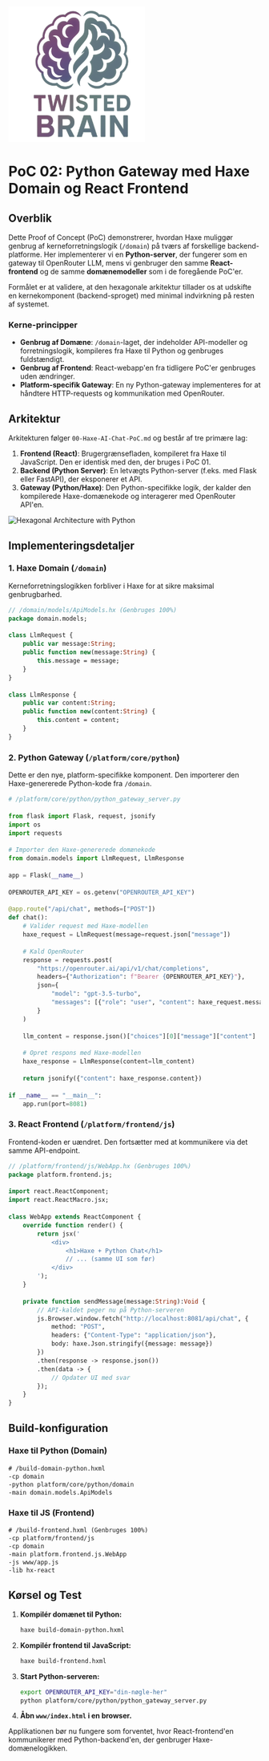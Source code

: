 ![Haxe Multi-Platform Logo](/assets/logo.png)

# PoC 02: Python Gateway med Haxe Domain og React Frontend

## Overblik

Dette Proof of Concept (PoC) demonstrerer, hvordan Haxe muliggør genbrug af kerneforretningslogik (`/domain`) på tværs af forskellige backend-platforme. Her implementerer vi en **Python-server**, der fungerer som en gateway til OpenRouter LLM, mens vi genbruger den samme **React-frontend** og de samme **domænemodeller** som i de foregående PoC'er.

Formålet er at validere, at den hexagonale arkitektur tillader os at udskifte en kernekomponent (backend-sproget) med minimal indvirkning på resten af systemet.

### Kerne-principper
- **Genbrug af Domæne**: `/domain`-laget, der indeholder API-modeller og forretningslogik, kompileres fra Haxe til Python og genbruges fuldstændigt.
- **Genbrug af Frontend**: React-webapp'en fra tidligere PoC'er genbruges uden ændringer.
- **Platform-specifik Gateway**: En ny Python-gateway implementeres for at håndtere HTTP-requests og kommunikation med OpenRouter.

## Arkitektur

Arkitekturen følger `00-Haxe-AI-Chat-PoC.md` og består af tre primære lag:

1.  **Frontend (React)**: Brugergrænsefladen, kompileret fra Haxe til JavaScript. Den er identisk med den, der bruges i PoC 01.
2.  **Backend (Python Server)**: En letvægts Python-server (f.eks. med Flask eller FastAPI), der eksponerer et API.
3.  **Gateway (Python/Haxe)**: Den Python-specifikke logik, der kalder den kompilerede Haxe-domænekode og interagerer med OpenRouter API'en.

![Hexagonal Architecture with Python](/assets/hexagonal-python.png)

## Implementeringsdetaljer

### 1. Haxe Domain (`/domain`)

Kerneforretningslogikken forbliver i Haxe for at sikre maksimal genbrugbarhed.

```haxe
// /domain/models/ApiModels.hx (Genbruges 100%)
package domain.models;

class LlmRequest {
    public var message:String;
    public function new(message:String) {
        this.message = message;
    }
}

class LlmResponse {
    public var content:String;
    public function new(content:String) {
        this.content = content;
    }
}
```

### 2. Python Gateway (`/platform/core/python`)

Dette er den nye, platform-specifikke komponent. Den importerer den Haxe-genererede Python-kode fra `/domain`.

```python
# /platform/core/python/python_gateway_server.py

from flask import Flask, request, jsonify
import os
import requests

# Importer den Haxe-genererede domænekode
from domain.models import LlmRequest, LlmResponse

app = Flask(__name__)

OPENROUTER_API_KEY = os.getenv("OPENROUTER_API_KEY")

@app.route("/api/chat", methods=["POST"])
def chat():
    # Valider request med Haxe-modellen
    haxe_request = LlmRequest(message=request.json["message"])

    # Kald OpenRouter
    response = requests.post(
        "https://openrouter.ai/api/v1/chat/completions",
        headers={"Authorization": f"Bearer {OPENROUTER_API_KEY}"},
        json={
            "model": "gpt-3.5-turbo",
            "messages": [{"role": "user", "content": haxe_request.message}]
        }
    )
    
    llm_content = response.json()["choices"][0]["message"]["content"]

    # Opret respons med Haxe-modellen
    haxe_response = LlmResponse(content=llm_content)
    
    return jsonify({"content": haxe_response.content})

if __name__ == "__main__":
    app.run(port=8081)
```

### 3. React Frontend (`/platform/frontend/js`)

Frontend-koden er uændret. Den fortsætter med at kommunikere via det samme API-endpoint.

```haxe
// /platform/frontend/js/WebApp.hx (Genbruges 100%)
package platform.frontend.js;

import react.ReactComponent;
import react.ReactMacro.jsx;

class WebApp extends ReactComponent {
    override function render() {
        return jsx('
            <div>
                <h1>Haxe + Python Chat</h1>
                // ... (samme UI som før)
            </div>
        ');
    }

    private function sendMessage(message:String):Void {
        // API-kaldet peger nu på Python-serveren
        js.Browser.window.fetch("http://localhost:8081/api/chat", {
            method: "POST",
            headers: {"Content-Type": "application/json"},
            body: haxe.Json.stringify({message: message})
        })
        .then(response -> response.json())
        .then(data -> {
            // Opdater UI med svar
        });
    }
}
```

## Build-konfiguration

### Haxe til Python (Domain)

```hxml
# /build-domain-python.hxml
-cp domain
-python platform/core/python/domain
-main domain.models.ApiModels 
```

### Haxe til JS (Frontend)

```hxml
# /build-frontend.hxml (Genbruges 100%)
-cp platform/frontend/js
-cp domain
-main platform.frontend.js.WebApp
-js www/app.js
-lib hx-react
```

## Kørsel og Test

1.  **Kompilér domænet til Python:**
    ```bash
    haxe build-domain-python.hxml
    ```

2.  **Kompilér frontend til JavaScript:**
    ```bash
    haxe build-frontend.hxml
    ```

3.  **Start Python-serveren:**
    ```bash
    export OPENROUTER_API_KEY="din-nøgle-her"
    python platform/core/python/python_gateway_server.py
    ```

4.  **Åbn `www/index.html` i en browser.**

Applikationen bør nu fungere som forventet, hvor React-frontend'en kommunikerer med Python-backend'en, der genbruger Haxe-domænelogikken.